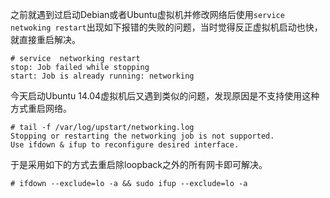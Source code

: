 <!--
.. title: ubuntu 14通过service networking restart重启网络失败
.. slug: ubuntu-14-service-networking-restart-not-working
.. date: 2018-03-02 19:52:54 UTC+08:00
.. tags: 
.. category: 
.. link: 
.. description: 
.. type: text
-->


之前就遇到过启动Debian或者Ubuntu虚拟机并修改网络后使用`service netwoking restart`出现如下报错的失败的问题，当时觉得反正虚拟机启动也快，就直接重启解决。


```
# service  networking restart
stop: Job failed while stopping
start: Job is already running: networking
```


今天启动Ubuntu 14.04虚拟机后又遇到类似的问题，发现原因是不支持使用这种方式重启网络。

```
# tail -f /var/log/upstart/networking.log
Stopping or restarting the networking job is not supported.
Use ifdown & ifup to reconfigure desired interface.
```

于是采用如下的方式去重启除loopback之外的所有网卡即可解决。


```
# ifdown --exclude=lo -a && sudo ifup --exclude=lo -a

```


